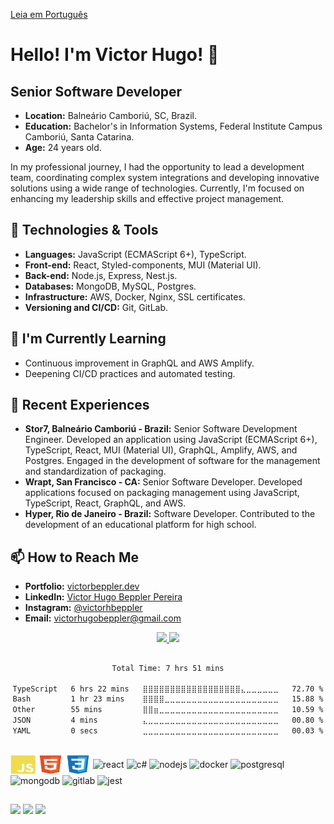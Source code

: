 [Leia em Português](./README_PT.md)


# Hello! I'm Victor Hugo! 👋

## Senior Software Developer

- **Location:** Balneário Camboriú, SC, Brazil.
- **Education:** Bachelor's in Information Systems, Federal Institute Campus Camboriú, Santa Catarina.
- **Age:** 24 years old.

In my professional journey, I had the opportunity to lead a development team, coordinating complex system integrations and developing innovative solutions using a wide range of technologies. Currently, I'm focused on enhancing my leadership skills and effective project management.

## 🔧 Technologies & Tools

- **Languages:** JavaScript (ECMAScript 6+), TypeScript.
- **Front-end:** React, Styled-components, MUI (Material UI).
- **Back-end:** Node.js, Express, Nest.js.
- **Databases:** MongoDB, MySQL, Postgres.
- **Infrastructure:** AWS, Docker, Nginx, SSL certificates.
- **Versioning and CI/CD:** Git, GitLab.

## 🌱 I'm Currently Learning

- Continuous improvement in GraphQL and AWS Amplify.
- Deepening CI/CD practices and automated testing.

## 💼 Recent Experiences


- **Stor7, Balneário Camboriú - Brazil:** Senior Software Development Engineer. Developed an application using JavaScript (ECMAScript 6+), TypeScript, React, MUI (Material UI), GraphQL, Amplify, AWS, and Postgres. Engaged in the development of software for the management and standardization of packaging.
- **Wrapt, San Francisco - CA:** Senior Software Developer. Developed applications focused on packaging management using JavaScript, TypeScript, React, GraphQL, and AWS.
- **Hyper, Rio de Janeiro - Brazil:** Software Developer. Contributed to the development of an educational platform for high school.

## 📫 How to Reach Me

- **Portfolio:** [victorbeppler.dev](http://victorbeppler.dev)
- **LinkedIn:** [Victor Hugo Beppler Pereira](https://www.linkedin.com/in/victor-hugo-beppler-pereira-a012a7166/)
- **Instagram:** [@victorhbeppler](https://www.instagram.com/victorhbeppler)
- **Email:** [victorhugobeppler@gmail.com](mailto:victorhugobeppler@gmail.com)






<div align="center">
<a href="https://github.com/victorbeppler">
<img height="180em" src="https://github-readme-stats.vercel.app/api?username=victorbeppler&show_icons=false&theme=dark&include_all_commits=true&count_private=true"/>
<img height="180em" src="https://github-readme-stats.vercel.app/api/top-langs/?username=victorbeppler&layout=compact&langs_count=7&theme=dark"/>
    
##
    
    
<!--START_SECTION:waka-->

```txt
Total Time: 7 hrs 51 mins

TypeScript   6 hrs 22 mins   ⣿⣿⣿⣿⣿⣿⣿⣿⣿⣿⣿⣿⣿⣿⣿⣿⣿⣿⣄⣀⣀⣀⣀⣀⣀   72.70 %
Bash         1 hr 23 mins    ⣿⣿⣿⣿⣀⣀⣀⣀⣀⣀⣀⣀⣀⣀⣀⣀⣀⣀⣀⣀⣀⣀⣀⣀⣀   15.88 %
Other        55 mins         ⣿⣿⣶⣀⣀⣀⣀⣀⣀⣀⣀⣀⣀⣀⣀⣀⣀⣀⣀⣀⣀⣀⣀⣀⣀   10.59 %
JSON         4 mins          ⣄⣀⣀⣀⣀⣀⣀⣀⣀⣀⣀⣀⣀⣀⣀⣀⣀⣀⣀⣀⣀⣀⣀⣀⣀   00.80 %
YAML         0 secs          ⣀⣀⣀⣀⣀⣀⣀⣀⣀⣀⣀⣀⣀⣀⣀⣀⣀⣀⣀⣀⣀⣀⣀⣀⣀   00.03 %
```

<!--END_SECTION:waka-->

</div>
<div style="display: inline_block"><br>
<img align="center" alt="Js" height="30" width="40" src="https://raw.githubusercontent.com/devicons/devicon/master/icons/javascript/javascript-plain.svg">
<img align="center" alt="HTML" height="30" width="40" src="https://raw.githubusercontent.com/devicons/devicon/master/icons/html5/html5-original.svg">
<img align="center" alt="CSS" height="30" width="40" src="https://raw.githubusercontent.com/devicons/devicon/master/icons/css3/css3-original.svg">
<img align="center" alt="react" height="30" width="40" src="https://cdn.jsdelivr.net/gh/devicons/devicon/icons/react/react-original.svg">
<img align="center" alt="c#" height="30" width="40" src="https://cdn.jsdelivr.net/gh/devicons/devicon/icons/csharp/csharp-original.svg" />
<img align="center" alt="nodejs" height="30" width="40" src="https://cdn.jsdelivr.net/gh/devicons/devicon/icons/nodejs/nodejs-original.svg">
<img align="center" alt="docker" height="30" width="40" src="https://cdn.jsdelivr.net/gh/devicons/devicon/icons/docker/docker-original.svg">
<img align="center" alt="postgresql" height="30" width="40" src="https://cdn.jsdelivr.net/gh/devicons/devicon/icons/postgresql/postgresql-original.svg">
<img align="center" alt="mongodb" height="30" width="40" src="https://cdn.jsdelivr.net/gh/devicons/devicon/icons/mongodb/mongodb-original.svg">
<img align="center" alt="gitlab" height="30" width="40" src="https://cdn.jsdelivr.net/gh/devicons/devicon/icons/gitlab/gitlab-original.svg">
<img align="center" alt="jest" height="30" width="40" src="https://cdn.jsdelivr.net/gh/devicons/devicon/icons/jest/jest-plain.svg">
</div>

##

<div> 
    <a href="https://www.instagram.com/victorhbeppler" target="_blank"><img src="https://img.shields.io/badge/-Instagram-%23E4405F?style=for-the-badge&logo=instagram&logoColor=white" target="_blank"></a>
    <a href = "mailto:victorhugobeppler@gmail.com"><img src="https://img.shields.io/badge/-Gmail-%23333?style=for-the-badge&logo=gmail&logoColor=white" target="_blank"></a>
    <a href="https://www.linkedin.com/in/victor-hugo-beppler-pereira-a012a7166/" target="_blank"><img src="https://img.shields.io/badge/-LinkedIn-%230077B5?style=for-the-badge&logo=linkedin&logoColor=white" target="_blank"></a>    
</div>
